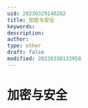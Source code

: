 ```yaml
---
uid: 20230329140202
title: 加密与安全
keywords: 
description: 
author: 
type: other
draft: false
modified: 20230330133958
---
```


# 加密与安全